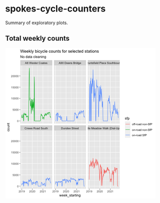 # spokes-cycle-counters

Summary of exploratory plots.

## Total weekly counts

![](output/weekly_bike_counts_selected_stations.png)




